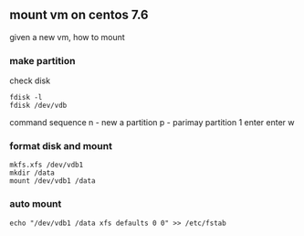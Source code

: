 ## mount vm on centos 7.6

given a new vm, how to mount

### make partition
check disk
```
fdisk -l
fdisk /dev/vdb
```

command sequence
n - new a partition
p - parimay partition
1
enter
enter
w

### format disk and mount

```
mkfs.xfs /dev/vdb1
mkdir /data
mount /dev/vdb1 /data
```

### auto mount

```
echo "/dev/vdb1 /data xfs defaults 0 0" >> /etc/fstab
```

